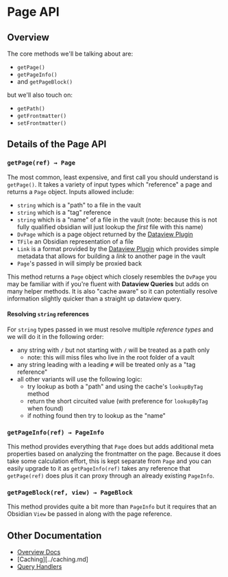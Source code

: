 
# Page API

## Overview

The core methods we'll be talking about are:

- `getPage()`
- `getPageInfo()`
- and `getPageBlock()`

but we'll also touch on:

- `getPath()`
- `getFrontmatter()`
- `setFrontmatter()`

## Details of the Page API

### `getPage(ref) → Page` 

The most common, least expensive, and first call you should understand is `getPage()`. It takes a variety of input types which "reference" a page and returns a `Page` object. Inputs allowed include:

- `string` which is a "path" to a file in the vault
- `string` which is a "tag" reference
- `string` which is a "name" of a file in the vault (note: because this is not fully qualified obsidian will just lookup the _first_ file with this name)
- `DvPage` which is a page object returned by the [Dataview Plugin](https://blacksmithgu.github.io/obsidian-dataview/)
- `TFile` an Obsidian representation of a file 
- `Link` is a format provided by the [Dataview Plugin](https://blacksmithgu.github.io/obsidian-dataview/) which provides simple metadata that allows for building a _link_ to another page in the vault
- `Page`'s passed in will simply be proxied back

This method returns a `Page` object which closely resembles the `DvPage` you may be familiar with if you're fluent with **Dataview Queries** but adds on many helper methods. It is also "cache aware" so it can potentially resolve information slightly quicker than a straight up dataview query.

#### Resolving `string` references

For `string` types passed in we must resolve multiple _reference types_ and we will do it in the following order:

- any string with `/` but not starting with `/` will be treated as a path only
  - note: this will miss files who live in the root folder of a vault
- any string leading with a leading `#` will be treated only as a "tag reference"
- all other variants will use the following logic:
  - try lookup as both a "path" and using the cache's `lookupByTag` method
  - return the short circuited value (with preference for `lookupByTag` when found)
  - if nothing found then try to lookup as the "name"

### `getPageInfo(ref) → PageInfo`

This method provides everything that `Page` does but adds additional meta properties based on analyzing the frontmatter on the page. Because it does take some calculation effort, this is kept separate from `Page` and you can easily upgrade to it as `getPageInfo(ref)` takes any reference that `getPage(ref)` does plus it can proxy through an already existing `PageInfo`.

### `getPageBlock(ref, view) → PageBlock`

This method provides quite a bit more than `PageInfo` but it requires that an Obsidian `View` be passed in along with the page reference. 

## Other Documentation

- [Overview Docs](../README.md)
- [Caching][../caching.md]
- [Query Handlers](./handlers.md)
